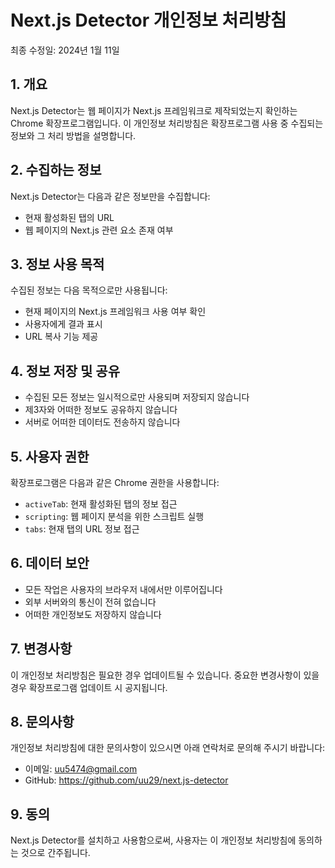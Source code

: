 # Next.js Detector 개인정보 처리방침

최종 수정일: 2024년 1월 11일

## 1. 개요
Next.js Detector는 웹 페이지가 Next.js 프레임워크로 제작되었는지 확인하는 Chrome 확장프로그램입니다. 이 개인정보 처리방침은 확장프로그램 사용 중 수집되는 정보와 그 처리 방법을 설명합니다.

## 2. 수집하는 정보
Next.js Detector는 다음과 같은 정보만을 수집합니다:
- 현재 활성화된 탭의 URL
- 웹 페이지의 Next.js 관련 요소 존재 여부

## 3. 정보 사용 목적
수집된 정보는 다음 목적으로만 사용됩니다:
- 현재 페이지의 Next.js 프레임워크 사용 여부 확인
- 사용자에게 결과 표시
- URL 복사 기능 제공

## 4. 정보 저장 및 공유
- 수집된 모든 정보는 일시적으로만 사용되며 저장되지 않습니다
- 제3자와 어떠한 정보도 공유하지 않습니다
- 서버로 어떠한 데이터도 전송하지 않습니다

## 5. 사용자 권한
확장프로그램은 다음과 같은 Chrome 권한을 사용합니다:
- `activeTab`: 현재 활성화된 탭의 정보 접근
- `scripting`: 웹 페이지 분석을 위한 스크립트 실행
- `tabs`: 현재 탭의 URL 정보 접근

## 6. 데이터 보안
- 모든 작업은 사용자의 브라우저 내에서만 이루어집니다
- 외부 서버와의 통신이 전혀 없습니다
- 어떠한 개인정보도 저장하지 않습니다

## 7. 변경사항
이 개인정보 처리방침은 필요한 경우 업데이트될 수 있습니다. 중요한 변경사항이 있을 경우 확장프로그램 업데이트 시 공지됩니다.

## 8. 문의사항
개인정보 처리방침에 대한 문의사항이 있으시면 아래 연락처로 문의해 주시기 바랍니다:
- 이메일: uu5474@gmail.com
- GitHub: https://github.com/uu29/next.js-detector

## 9. 동의
Next.js Detector를 설치하고 사용함으로써, 사용자는 이 개인정보 처리방침에 동의하는 것으로 간주됩니다. 
